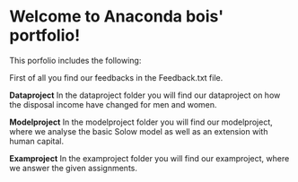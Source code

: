 # Welcome to Anaconda bois' portfolio!

This porfolio includes the following:

First of all you find our feedbacks in the Feedback.txt file.

**Dataproject**
In the dataproject folder you will find our dataproject on how the disposal income have changed for men and women.

**Modelproject**
In the modelproject folder you will find our modelproject, where we analyse the basic Solow model as well as an extension with human capital.

**Examproject**
In the examproject folder you will find our examproject, where we answer the given assignments.
